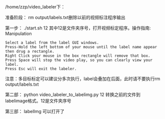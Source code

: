 /home/zzp/video_labeler下：

准备阶段：
rm output/labels.txt删除以前的视频标注程序输出

第一步：
./start.sh 12    其中12是文件夹序号，打开视频标定程序。操作指南:
Manipulation

    Select a label from the label GUI windows.
    Press-Hold the left bottom of your mouse until the label name appear then drug a rectangle.
    Right Click your mouse in the box rectangle will remove that box.
    Press Space will stop the video play, so you can clearly view your label.
    Press Esc will exit the labeler.
注意：多目标标定可以建议分多次执行，label会叠加在后面，此时请不要执行rm output/labels.txt

第二部：
python video_labeler_to_labelimg.py 12    转换之前的文件到labelimage格式。12是文件夹序号

第三部：
labelImg  可以打开了
